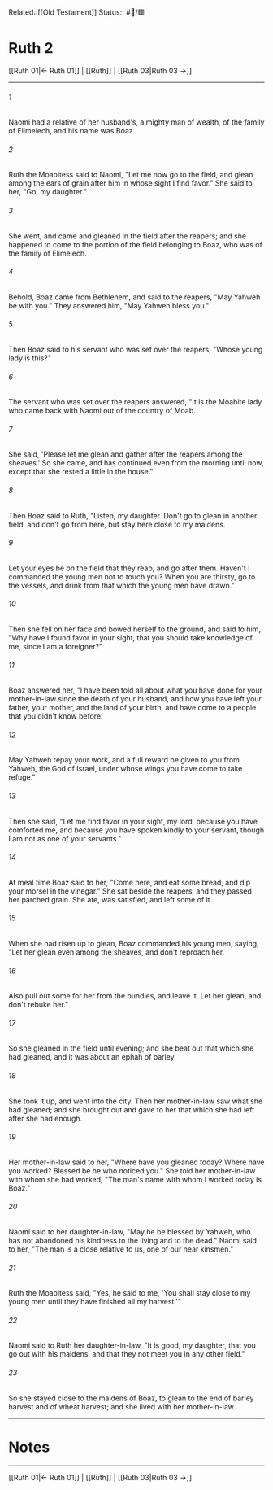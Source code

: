Related::[[Old Testament]]
Status:: #📖/🟥
# Ruth 2

[[Ruth 01|← Ruth 01]] | [[Ruth]] | [[Ruth 03|Ruth 03 →]]
***



###### 1 
Naomi had a relative of her husband's, a mighty man of wealth, of the family of Elimelech, and his name was Boaz. 

###### 2 
Ruth the Moabitess said to Naomi, "Let me now go to the field, and glean among the ears of grain after him in whose sight I find favor." She said to her, "Go, my daughter." 

###### 3 
She went, and came and gleaned in the field after the reapers; and she happened to come to the portion of the field belonging to Boaz, who was of the family of Elimelech. 

###### 4 
Behold, Boaz came from Bethlehem, and said to the reapers, "May Yahweh be with you." They answered him, "May Yahweh bless you." 

###### 5 
Then Boaz said to his servant who was set over the reapers, "Whose young lady is this?" 

###### 6 
The servant who was set over the reapers answered, "It is the Moabite lady who came back with Naomi out of the country of Moab. 

###### 7 
She said, 'Please let me glean and gather after the reapers among the sheaves.' So she came, and has continued even from the morning until now, except that she rested a little in the house." 

###### 8 
Then Boaz said to Ruth, "Listen, my daughter. Don't go to glean in another field, and don't go from here, but stay here close to my maidens. 

###### 9 
Let your eyes be on the field that they reap, and go after them. Haven't I commanded the young men not to touch you? When you are thirsty, go to the vessels, and drink from that which the young men have drawn." 

###### 10 
Then she fell on her face and bowed herself to the ground, and said to him, "Why have I found favor in your sight, that you should take knowledge of me, since I am a foreigner?" 

###### 11 
Boaz answered her, "I have been told all about what you have done for your mother-in-law since the death of your husband, and how you have left your father, your mother, and the land of your birth, and have come to a people that you didn't know before. 

###### 12 
May Yahweh repay your work, and a full reward be given to you from Yahweh, the God of Israel, under whose wings you have come to take refuge." 

###### 13 
Then she said, "Let me find favor in your sight, my lord, because you have comforted me, and because you have spoken kindly to your servant, though I am not as one of your servants." 

###### 14 
At meal time Boaz said to her, "Come here, and eat some bread, and dip your morsel in the vinegar." She sat beside the reapers, and they passed her parched grain. She ate, was satisfied, and left some of it. 

###### 15 
When she had risen up to glean, Boaz commanded his young men, saying, "Let her glean even among the sheaves, and don't reproach her. 

###### 16 
Also pull out some for her from the bundles, and leave it. Let her glean, and don't rebuke her." 

###### 17 
So she gleaned in the field until evening; and she beat out that which she had gleaned, and it was about an ephah of barley. 

###### 18 
She took it up, and went into the city. Then her mother-in-law saw what she had gleaned; and she brought out and gave to her that which she had left after she had enough. 

###### 19 
Her mother-in-law said to her, "Where have you gleaned today? Where have you worked? Blessed be he who noticed you." She told her mother-in-law with whom she had worked, "The man's name with whom I worked today is Boaz." 

###### 20 
Naomi said to her daughter-in-law, "May he be blessed by Yahweh, who has not abandoned his kindness to the living and to the dead." Naomi said to her, "The man is a close relative to us, one of our near kinsmen." 

###### 21 
Ruth the Moabitess said, "Yes, he said to me, 'You shall stay close to my young men until they have finished all my harvest.'" 

###### 22 
Naomi said to Ruth her daughter-in-law, "It is good, my daughter, that you go out with his maidens, and that they not meet you in any other field." 

###### 23 
So she stayed close to the maidens of Boaz, to glean to the end of barley harvest and of wheat harvest; and she lived with her mother-in-law.

---
# Notes


***
[[Ruth 01|← Ruth 01]] | [[Ruth]] | [[Ruth 03|Ruth 03 →]]
